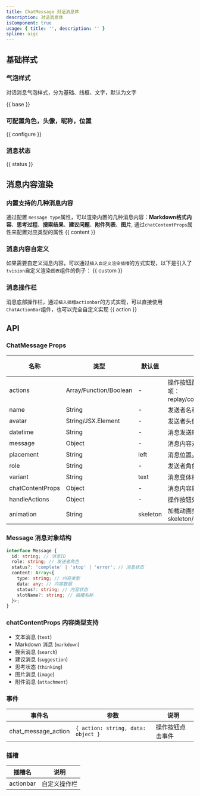 ```yaml
---
title: ChatMessage 对话消息体
description: 对话消息体
isComponent: true
usage: { title: '', description: '' }
spline: aigc
---
```


## 基础样式
### 气泡样式
对话消息气泡样式，分为基础、线框、文字，默认为文字

{{ base }}

### 可配置角色，头像，昵称，位置

{{ configure }}

### 消息状态
{{ status }}

## 消息内容渲染
### 内置支持的几种消息内容
通过配置 `message type`属性，可以渲染内置的几种消息内容：**Markdown格式内容**、**思考过程**、**搜索结果**、**建议问题**、**附件列表**、**图片**, 通过`chatContentProps`属性来配置对应类型的属性
{{ content }}

### 消息内容自定义
如果需要自定义消息内容，可以通过`植入自定义渲染插槽`的方式实现，以下是引入了`tvision`自定义渲染`图表`组件的例子：
{{ custom }}

### 消息操作栏
消息底部操作栏，通过`植入插槽actionbar`的方式实现，可以直接使用`ChatActionBar`组件，也可以完全自定义实现
{{ action }}


## API
### ChatMessage Props

名称 | 类型 | 默认值 | 说明 | 必传
-- | -- | -- | -- | --
actions | Array/Function/Boolean | - | 操作按钮配置项，可配置操作按钮选项和顺序。数组可选项：replay/copy/good/bad/goodActived/badActived/share  | N
name | String | - | 发送者名称 | N
avatar | String/JSX.Element | - | 发送者头像 | N
datetime | String | - | 消息发送时间 | N
message | Object | - | 消息内容对象。类型定义见 `Message` | Y
placement | String | left | 消息位置。可选项：left/right | N
role | String | - | 发送者角色 | N
variant | String | text | 消息变体样式。可选项：base/outline/text | N
chatContentProps | Object | - | 消息内容属性配置。类型支持见 `chatContentProps` | N
handleActions | Object | - | 操作按钮处理函数 | N
animation | String | skeleton | 加载动画类型。可选项：skeleton/moving/gradient/circle | N

### Message 消息对象结构
```typescript
interface Message {
  id: string; // 消息ID
  role: string; // 发送者角色
  status?: 'complete' | 'stop' | 'error'; // 消息状态
  content: Array<{
    type: string; // 内容类型
    data: any; // 内容数据
    status?: string; // 内容状态
    slotName?: string; // 插槽名称
  }>;
}
```

### chatContentProps 内容类型支持
- 文本消息 (`text`)
- Markdown 消息 (`markdown`)
- 搜索消息 (`search`)
- 建议消息 (`suggestion`)
- 思考状态 (`thinking`)
- 图片消息 (`image`)
- 附件消息 (`attachment`)

### 事件

| 事件名 | 参数 | 说明 |
|--------|------|------|
| chat_message_action | `{ action: string, data: object }` | 操作按钮点击事件 |

### 插槽

| 插槽名 | 说明 |
|--------|------|
| actionbar | 自定义操作栏 |